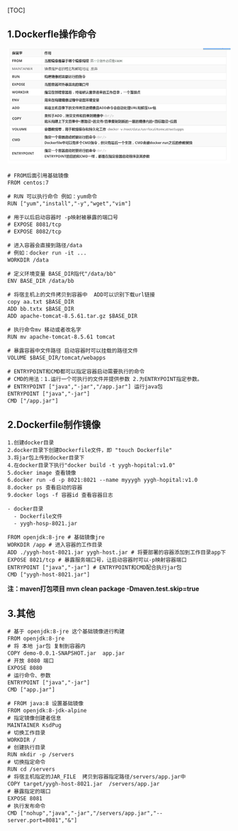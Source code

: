 

[TOC]



## 1.Dockerfle操作命令

![](./image/dockerFile命令.png)



```yacas
# FROM后面引用基础镜像
FROM centos:7
```

```yacas
# RUN 可以执行命令 例如：yum命令
RUN ["yum","install","-y","wget","vim"]
```

```yacas
# 用于以后启动容器时 -p映射被暴露的端口号 
# EXPOSE 8081/tcp  
# EXPOSE 8082/tcp
```

```yacas
# 进入容器会直接到路径/data 
# 例如：docker run -it ...
WORKDIR /data
```

```yacas
# 定义环境变量 BASE_DIR指代"/data/bb"
ENV BASE_DIR /data/bb
```

```yacas
# 将宿主机上的文件拷贝到容器中  ADD可以识别下载url链接 
copy aa.txt $BASE_DIR
ADD bb.txtx $BASE_DIR
ADD apache-tomcat-8.5.61.tar.gz $BASE_DIR
```

```yacas
# 执行命令mv 移动或者改名字
RUN mv apache-tomcat-8.5.61 tomcat
```

```yacas
# 暴露容器中文件路径 启动容器时可以挂载的路径文件
VOLUME $BASE_DIR/tomcat/webapps
```

```yacas
# ENTRYPOINT和CMD都可以指定容器启动需要执行的命令
# CMD的用法：1.运行一个可执行的文件并提供参数 2.为ENTRYPOINT指定参数。
# ENTRYPOINT ["java","-jar","/app.jar"] 运行java包
ENTRYPOINT ["java","-jar"]
CMD ["/app.jar"]
```





## 2.Dockerfile制作镜像

```yacas
1.创建docker目录
2.docker目录下创建Dockerfile文件，即 "touch Dockerfile"
3.将jar包上传到docker目录下
4.在docker目录下执行"docker build -t yygh-hopital:v1.0"
5.docker image 查看镜像
6.docker run -d -p 8021:8021 --name myyygh yygh-hopital:v1.0
8.docker ps 查看启动的容器
9.docker logs -f 容器id 查看容器日志
```

```yacas
- docker目录
  - Dockerfile文件
  - yygh-hosp-8021.jar
```

```yacas
FROM openjdk:8-jre # 基础镜像jre
WORKDIR /app # 进入容器的工作目录
ADD ./yygh-host-8021.jar yygh-host.jar # 将要部署的容器添加到工作目录app下
EXPOSE 8021/tcp # 暴露服务端口号，让启动容器时可以-p映射容器端口
ENTRYPOINT ["java","-jar"] # ENTRYPOINT和CMD配合执行jar包
CMD ["yygh-host-8021.jar"] 
```

**注：maven打包项目 mvn clean package -Dmaven.test.skip=true**



## 3.其他

```yacas
# 基于 openjdk:8-jre 这个基础镜像进行构建
FROM openjdk:8-jre
# 将 本地 jar包 复制到容器内
COPY demo-0.0.1-SNAPSHOT.jar  app.jar
# 开放 8080 端口
EXPOSE 8080
# 运行命令、参数
ENTRYPOINT ["java","-jar"]
CMD ["app.jar"]
```


```yacas
# FROM java:8 设置基础镜像
FROM openjdk:8-jdk-alpine
# 指定镜像创建者信息
MAINTAINER KsdPug
# 切换工作目录
WORKDIR /
# 创建执行目录
RUN mkdir -p /servers
# 切换指定命令
RUN cd /servers
# 将宿主机指定的JAR_FILE  拷贝到容器指定路径/servers/app.jar中
COPY target/yygh-host-8021.jar  /servers/app.jar
# 暴露指定的端口
EXPOSE 8081
# 执行发布命令
CMD ["nohup","java","-jar","/servers/app.jar","--server.port=8081","&"]
```


